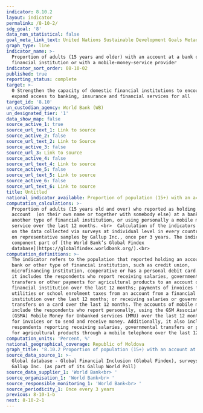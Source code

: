 ```yaml
---
indicator: 8.10.2
layout: indicator
permalink: /8-10-2/
sdg_goal: '8'
data_non_statistical: false
goal_meta_link_text: United Nations Sustainable Development Goals Metadata (PDF 210 KB)
graph_type: line
indicator_name: >-
  Proportion of adults (15 years and older) with an account at a bank or other
  financial institution or with a mobile-money-service provider
indicator_sort_order: 08-10-02
published: true
reporting_status: complete
target: >-
  0 Strengthen the capacity of domestic financial institutions to encourage and
  expand access to banking, insurance and financial services for all
target_id: '8.10'
un_custodian_agency: World Bank (WB)
un_designated_tier: '1'
data_show_map: false
source_active_1: true
source_url_text_1: Link to source
source_active_2: false
source_url_text_2: Link to Source
source_active_3: false
source_url_3: Link to source
source_active_4: false
source_url_text_4: Link to source
source_active_5: false
source_url_text_5: Link to source
source_active_6: false
source_url_text_6: Link to source
title: Untitled
national_indicator_available: Proportion of population (15+) with an account at a bank
computation_calculations: >-
  Proportion of adults (15 years old and over) who reported as holding an
  account  (on their own name or together with somebody else) at a bank or
  another type of financial institution, or using personally a mobile money
  service over the last 12 months. <br>  Calculation of the indicators is based
  on the data collected via surveys at individual level in every country based
  on representative samples by Gallup Inc., once per 3 years. The indicator is a
  component part of [the World Bank’s Global Findex
  database](https://globalfindex.worldbank.org/).<br>
computation_definitions: >-
  The indicator refers to the population that reported holding an account at a
  bank or other type of financial institution, such as credit union,
  microfinancing institution, cooperative or has a personal debit card. Besides,
  it includes the respondents who report receiving salaries, government
  transfers or other payments for agricultural products to an account of the
  financial institution over the last 12 months; payments of invoices for
  utilities or school enrolment taxes from an account from a financial
  institution over the last 12 months; or receiving salaries or governmental
  transfers on a card over the last 12 months. The accounts of mobile money
  include the respondents who report personally, using the GSM Association
  (GSMA) Mobile Money for Unbanked services (MMU) over the last 12 months to pay
  for invoices or to send and receive money. Additionally, it also includes
  respondents reporting receiving salaries, governmental transfers or payments
  for agricultural products through a mobile telephone over the last 12 months.
computation_units: 'Percent, %'
national_geographical_coverage: Republic of Moldova
graph_title: '8.10.2 Proportion of population (15+) with an account at a bank  '
source_data_source_1: >-
  Global database - Global Financial Inclusion (Global Findex), surveys by
  Gallup Inc. (as part of its Gallup World Poll) 
source_data_supplier_1: 'World Bank<br> '
source_organisation_1: 'World Bank<br> '
source_responsible_monitoring_1: 'World Bank<br> '
source_periodicity_1: Once every 3 years
previous: 8-10-1-b
next: 8-10-2-1
---
```

